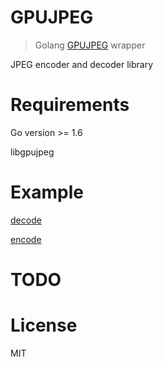 # GPUJPEG

> Golang  [GPUJPEG](https://github.com/CESNET/GPUJPEG) wrapper

JPEG encoder and decoder library

# Requirements

Go version >= 1.6

libgpujpeg


# Example
[decode](https://github.com/Danile71/go-gpujpeg/tree/master/example/decode)

[encode](https://github.com/Danile71/go-gpujpeg/tree/master/example/encode)

# TODO

# License

MIT
